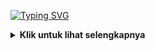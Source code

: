 [![Typing SVG](https://readme-typing-svg.herokuapp.com?font=Neuton&size=15&color=30FF40&background=000000&center=true&vCenter=true&width=360&height=60&lines=Minimal+kasih+bintang+jan+cuma+bisanya+pake+doang)](https://git.io/typing-svg)
<details>
  <summary><b>Klik untuk lihat selengkapnya </b></summary>

INSTACRACK V1.1
--------|
![](https://github.com/Xenz404/INSTACRACK/blob/main/IMG/Screenshot_20230108-153125.jpg)

Download aplikasi termux versi 118 <a href="https://bit.ly/3W3Y1Lg"> klik disini</a>

#### Lalu jalankan perintah dibawah
```python
pkg update && pkg upgrade
pkg install python
pkg install git
git clone https://github.com/Xenz404/INSTACRACK
cd INSTACRACK
python Run.py
```
- Script premium ya kalo mau beli pikir" dulu>_
#### Method yang digunakan
--------|
- AJAX
- API
